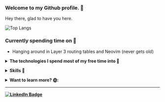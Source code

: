 ### Welcome to my Github profile. 👋

Hey there, glad to have you here.
    
![Top Langs](https://github-readme-stats.vercel.app/api/top-langs/?username=acikgozb&langs_count=10&theme=dark&layout=compact)

### Currently spending time on 🚀

  * Hanging around in Layer 3 routing tables and Neovim (never gets old)
  
<p>
  <details>
    <summary>
      <strong>The technologies I spend most of my free time into 🤔
    </summary>
    <br>
      <img width="90" src="https://img.shields.io/badge/Linux-FCC624?style=for-the-badge&logo=linux&logoColor=black" alt="Linux" title="Linux"/>
      <img width="100" src="https://img.shields.io/badge/NeoVim-%2357A143.svg?&style=for-the-badge&logo=neovim&logoColor=white" alt="Neovim" title="Neovim"/>
      <img width="75" src="https://img.shields.io/badge/AWS-%23FF9900.svg?style=for-the-badge&logo=amazon-aws&logoColor=white" alt="AWS" title="AWS"/>
   </details>
</p>

<p> 
<details>
  <summary><strong> Skills  🙌 </strong></summary>

- <p>Primary OS</p>
      <img width="90" style="margin-top: 10px" src="https://img.shields.io/badge/Linux-FCC624?style=for-the-badge&logo=linux&logoColor=black" alt="Linux" title="Linux"/>

- <p>Primary Editor</p>
      <img width="100" src="https://img.shields.io/badge/NeoVim-%2357A143.svg?&style=for-the-badge&logo=neovim&logoColor=white" alt="Neovim" title="Neovim"/>

- <p>Languages (scripting, general purpose, etc.)</p>
      <img width="150" src="https://img.shields.io/badge/shell_script-%23121011.svg?style=for-the-badge&logo=gnu-bash&logoColor=white" alt="bash" title="bash"/>
      <img width="85" src="https://img.shields.io/badge/yaml-%23ffffff.svg?style=for-the-badge&logo=yaml&logoColor=151515" alt="yaml" title="yaml"/>
      <img width="67" src="https://img.shields.io/badge/go-%2300ADD8.svg?style=for-the-badge&logo=go&logoColor=white" alt="Go" title="Go"/>
      <img width="66" src="https://img.shields.io/badge/c%23-%23239120.svg?style=for-the-badge&logo=csharp&logoColor=white" alt="C#" title="C#"/>
      <img width="137" src="https://img.shields.io/badge/typescript-%23007ACC.svg?style=for-the-badge&logo=typescript&logoColor=white" alt="TypeScript" title="TypeScript"/>
- <p>Configuration Management & Testing</p>
    <img width="100" src="https://img.shields.io/badge/ansible-%231A1918.svg?style=for-the-badge&logo=ansible&logoColor=white" alt="Ansible" title="Ansible"/>
    <img width="100" src="https://img.shields.io/badge/vagrant-%231563FF.svg?style=for-the-badge&logo=vagrant&logoColor=white" alt="Vagrant" title="Vagrant"/>

- <p>Infrastructure as Code (IaC)</p>
    <img width="75" src="https://img.shields.io/badge/AWS-%23FF9900.svg?style=for-the-badge&logo=amazon-aws&logoColor=white" alt="AWS" title="AWS"/>
    
- <p>Containerization</p>
    <img width="98" src="https://img.shields.io/badge/docker-%230db7ed.svg?style=for-the-badge&logo=docker&logoColor=white" alt="Docker" title="Docker"/>

- <p>CI/CD</p>
      <img width="155" src="https://img.shields.io/badge/github%20actions-%232671E5.svg?style=for-the-badge&logo=githubactions&logoColor=white" alt="GithubActions" title="GithubActions"/>
      <img width="100" src="https://img.shields.io/badge/jenkins-%232C5263.svg?style=for-the-badge&logo=jenkins&logoColor=white" alt="Jenkins" title="Jenkins"/>

- <p>Cloud Providers</p>
    <img width="75" src="https://img.shields.io/badge/AWS-%23FF9900.svg?style=for-the-badge&logo=amazon-aws&logoColor=white" alt="AWS" title="AWS"/>
    
- <p>Version Control & Providers</p>
      <img width="70" src="https://img.shields.io/badge/git-%23F05033.svg?style=for-the-badge&logo=git&logoColor=white" alt="Git" title="Git"/>
      <img width="100" src="https://img.shields.io/badge/github-%23121011.svg?style=for-the-badge&logo=github&logoColor=white" alt="GitHub" title="GitHub"/>
      <img width="100" src="https://img.shields.io/badge/gitlab-%23181717.svg?style=for-the-badge&logo=gitlab&logoColor=white" alt="GitLab" title="GitLab"/>

- <p>Monitoring</p>
      <img width="105" src="https://img.shields.io/badge/grafana-%23F46800.svg?style=for-the-badge&logo=grafana&logoColor=white" alt="Grafana" title="Grafana"/>
      <img width="105" src="https://img.shields.io/badge/datadog-%23632CA6.svg?style=for-the-badge&logo=datadog&logoColor=white" alt="Datadog" title="Datadog"/>


- <p>Project Management</p>
      <img width="80" src="https://img.shields.io/badge/jira-%230A0FFF.svg?style=for-the-badge&logo=jira&logoColor=white" alt="Jira" title="Jira"/>
  

Since I primarily focus on Devops, I did not list my frontend & backend related skills here.

 </details>
</p>

<details>
  <summary>
  Want to learn more? 🌞:
  </summary>
  <br>
  First of all, if I could keep you reading until here, thanks for taking time to check through.
  
  ## How Do I Use My Github?
  The main repositories for "showcasing" are the ones I pin on my main profile page. These repositories are the ones I pay attention the most, and keep updated as regular as possible.

  To see what I've been up on infra related things, you can check those repositories.

  The rest is mostly POC type repositories, where I loosen up things a little bit and play around certain concepts.

</details>
<hr>
 <a href="https://linkedin.com/in/berk-açıkgöz-1a182a168">
    <img src="https://img.shields.io/badge/LinkedIn-blue?style=for-the-badge&logo=linkedin&logoColor=white" alt="LinkedIn Badge"/>
 </a>
